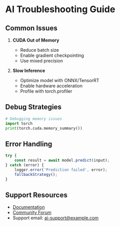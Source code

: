 # AI Troubleshooting Guide

## Common Issues
1. **CUDA Out of Memory**
   - Reduce batch size
   - Enable gradient checkpointing
   - Use mixed precision

2. **Slow Inference**
   - Optimize model with ONNX/TensorRT
   - Enable hardware acceleration
   - Profile with torch.profiler

## Debug Strategies
```python
# Debugging memory issues
import torch
print(torch.cuda.memory_summary())
```

## Error Handling
```typescript
try {
    const result = await model.predict(input);
} catch (error) {
    logger.error('Prediction failed', error);
    fallbackStrategy();
}
```

## Support Resources
- [Documentation](/docs)
- [Community Forum](https://forum.example.com)
- Support email: ai-support@example.com